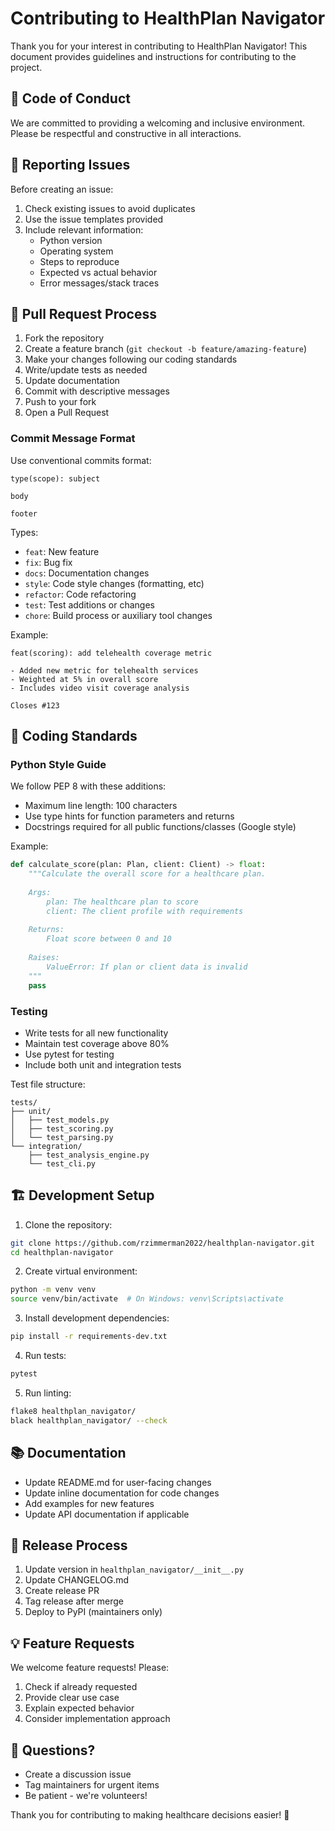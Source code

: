 # Contributing to HealthPlan Navigator

Thank you for your interest in contributing to HealthPlan Navigator! This document provides guidelines and instructions for contributing to the project.

## 🤝 Code of Conduct

We are committed to providing a welcoming and inclusive environment. Please be respectful and constructive in all interactions.

## 🐛 Reporting Issues

Before creating an issue:
1. Check existing issues to avoid duplicates
2. Use the issue templates provided
3. Include relevant information:
   - Python version
   - Operating system
   - Steps to reproduce
   - Expected vs actual behavior
   - Error messages/stack traces

## 🚀 Pull Request Process

1. Fork the repository
2. Create a feature branch (`git checkout -b feature/amazing-feature`)
3. Make your changes following our coding standards
4. Write/update tests as needed
5. Update documentation
6. Commit with descriptive messages
7. Push to your fork
8. Open a Pull Request

### Commit Message Format

Use conventional commits format:
```
type(scope): subject

body

footer
```

Types:
- `feat`: New feature
- `fix`: Bug fix
- `docs`: Documentation changes
- `style`: Code style changes (formatting, etc)
- `refactor`: Code refactoring
- `test`: Test additions or changes
- `chore`: Build process or auxiliary tool changes

Example:
```
feat(scoring): add telehealth coverage metric

- Added new metric for telehealth services
- Weighted at 5% in overall score
- Includes video visit coverage analysis

Closes #123
```

## 📝 Coding Standards

### Python Style Guide

We follow PEP 8 with these additions:
- Maximum line length: 100 characters
- Use type hints for function parameters and returns
- Docstrings required for all public functions/classes (Google style)

Example:
```python
def calculate_score(plan: Plan, client: Client) -> float:
    """Calculate the overall score for a healthcare plan.
    
    Args:
        plan: The healthcare plan to score
        client: The client profile with requirements
        
    Returns:
        Float score between 0 and 10
        
    Raises:
        ValueError: If plan or client data is invalid
    """
    pass
```

### Testing

- Write tests for all new functionality
- Maintain test coverage above 80%
- Use pytest for testing
- Include both unit and integration tests

Test file structure:
```
tests/
├── unit/
│   ├── test_models.py
│   ├── test_scoring.py
│   └── test_parsing.py
└── integration/
    ├── test_analysis_engine.py
    └── test_cli.py
```

## 🏗️ Development Setup

1. Clone the repository:
```bash
git clone https://github.com/rzimmerman2022/healthplan-navigator.git
cd healthplan-navigator
```

2. Create virtual environment:
```bash
python -m venv venv
source venv/bin/activate  # On Windows: venv\Scripts\activate
```

3. Install development dependencies:
```bash
pip install -r requirements-dev.txt
```

4. Run tests:
```bash
pytest
```

5. Run linting:
```bash
flake8 healthplan_navigator/
black healthplan_navigator/ --check
```

## 📚 Documentation

- Update README.md for user-facing changes
- Update inline documentation for code changes
- Add examples for new features
- Update API documentation if applicable

## 🔄 Release Process

1. Update version in `healthplan_navigator/__init__.py`
2. Update CHANGELOG.md
3. Create release PR
4. Tag release after merge
5. Deploy to PyPI (maintainers only)

## 💡 Feature Requests

We welcome feature requests! Please:
1. Check if already requested
2. Provide clear use case
3. Explain expected behavior
4. Consider implementation approach

## 📧 Questions?

- Create a discussion issue
- Tag maintainers for urgent items
- Be patient - we're volunteers!

Thank you for contributing to making healthcare decisions easier! 🏥